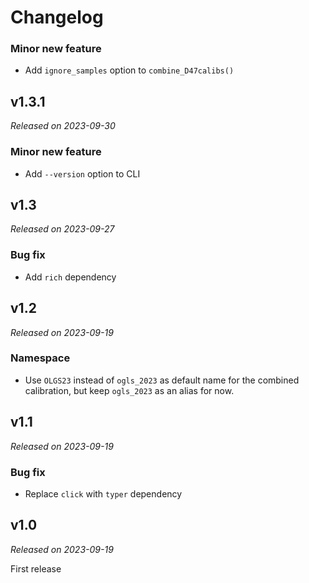 # Changelog

### Minor new feature
* Add `ignore_samples` option to `combine_D47calibs()`

## v1.3.1
*Released on 2023-09-30*

### Minor new feature
* Add `--version` option to CLI

## v1.3
*Released on 2023-09-27*

### Bug fix
* Add `rich` dependency

## v1.2
*Released on 2023-09-19*

### Namespace
* Use `OLGS23` instead of `ogls_2023` as default name for the combined calibration, but keep `ogls_2023` as an alias for now.

## v1.1
*Released on 2023-09-19*

### Bug fix
* Replace `click` with `typer` dependency

## v1.0
*Released on 2023-09-19*

First release